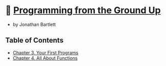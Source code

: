 # 💾 [Programming from the Ground Up](https://www.amazon.com/Programming-Ground-Up-Jonathan-Bartlett/dp/1616100648)
- by Jonathan Bartlett

## Table of Contents

- [Chapter 3. Your First Programs](ch3/)
- [Chapter 4. All About Functions](ch4/)
